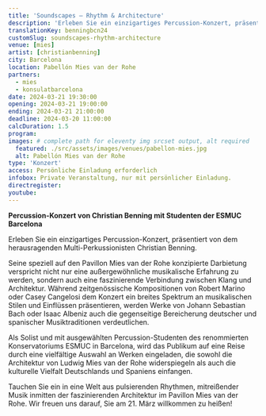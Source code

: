 ```yaml
---
title: 'Soundscapes – Rhythm & Architecture'
description: 'Erleben Sie ein einzigartiges Percussion-Konzert, präsentiert von dem herausragenden Multi-Perkussionisten Christian Benning.'
translationKey: benningbcn24
customSlug: soundscapes-rhythm-architecture
venue: [mies]
artist: [christianbenning]
city: Barcelona
location: Pabellón Mies van der Rohe
partners:
  - mies
  - konsulatbarcelona
date: 2024-03-21 19:30:00
opening: 2024-03-21 19:00:00
ending: 2024-03-21 21:00:00
deadline: 2024-03-20 11:00:00
calcDuration: 1.5
program:
images: # complete path for eleventy img srcset output, alt required
  featured: ./src/assets/images/venues/pabellon-mies.jpg
  alt: Pabellón Mies van der Rohe
type: 'Konzert'
access: Persönliche Einladung erforderlich
infobox: Private Veranstaltung, nur mit persönlicher Einladung.
directregister:
youtube:
---
```


**Percussion-Konzert von Christian Benning mit Studenten der ESMUC Barcelona**

Erleben Sie ein einzigartiges Percussion-Konzert, präsentiert von dem herausragenden Multi-Perkussionisten Christian Benning.

Seine speziell auf den Pavillon Mies van der Rohe konzipierte Darbietung verspricht nicht nur eine außergewöhnliche musikalische Erfahrung zu werden, sondern auch eine faszinierende Verbindung zwischen Klang und Architektur. Während zeitgenössische Kompositionen von Robert Marino oder Casey Cangelosi dem Konzert ein breites Spektrum an musikalischen Stilen und Einflüssen präsentieren, werden Werke von Johann Sebastian Bach oder Isaac Albeniz auch die gegenseitige Bereicherung deutscher und spanischer Musiktraditionen verdeutlichen.

Als Solist und mit ausgewählten Percussion-Studenten des renommierten Konservatoriums ESMUC in Barcelona, wird das Publikum auf eine Reise durch eine vielfältige Auswahl an Werken eingeladen, die sowohl die Architektur von Ludwig Mies van der Rohe widerspiegeln als auch die kulturelle Vielfalt Deutschlands und Spaniens einfangen.

Tauchen Sie ein in eine Welt aus pulsierenden Rhythmen, mitreißender Musik inmitten der faszinierenden Architektur im Pavillon Mies van der Rohe. Wir freuen uns darauf, Sie am 21. März willkommen zu heißen!
